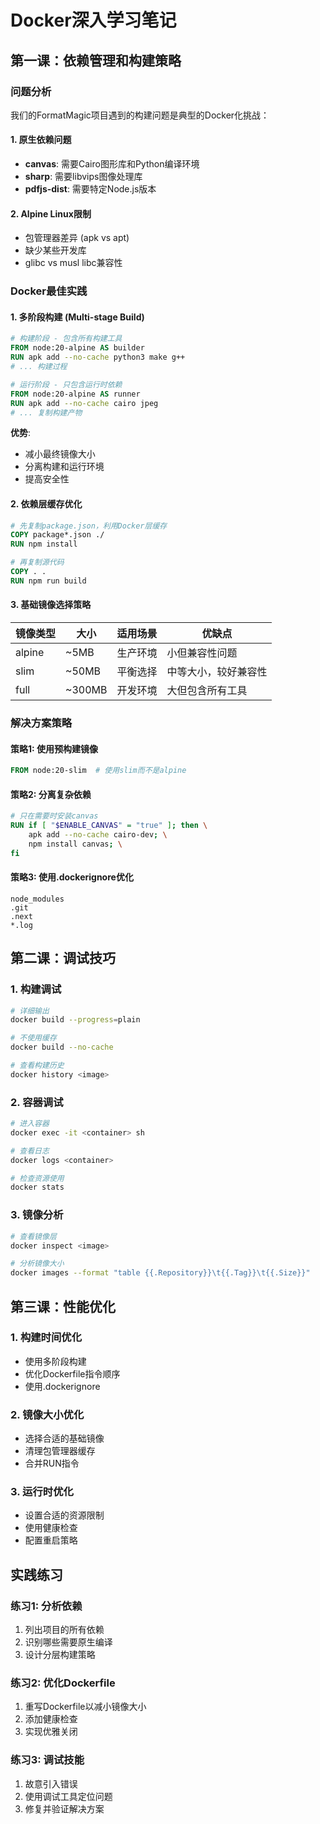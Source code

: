 # Docker深入学习笔记

## 第一课：依赖管理和构建策略

### 问题分析

我们的FormatMagic项目遇到的构建问题是典型的Docker化挑战：

#### 1. 原生依赖问题
- **canvas**: 需要Cairo图形库和Python编译环境
- **sharp**: 需要libvips图像处理库
- **pdfjs-dist**: 需要特定Node.js版本

#### 2. Alpine Linux限制
- 包管理器差异 (apk vs apt)
- 缺少某些开发库
- glibc vs musl libc兼容性

### Docker最佳实践

#### 1. 多阶段构建 (Multi-stage Build)
```dockerfile
# 构建阶段 - 包含所有构建工具
FROM node:20-alpine AS builder
RUN apk add --no-cache python3 make g++
# ... 构建过程

# 运行阶段 - 只包含运行时依赖
FROM node:20-alpine AS runner
RUN apk add --no-cache cairo jpeg
# ... 复制构建产物
```

**优势**:
- 减小最终镜像大小
- 分离构建和运行环境
- 提高安全性

#### 2. 依赖层缓存优化
```dockerfile
# 先复制package.json，利用Docker层缓存
COPY package*.json ./
RUN npm install

# 再复制源代码
COPY . .
RUN npm run build
```

#### 3. 基础镜像选择策略

| 镜像类型 | 大小 | 适用场景 | 优缺点 |
|---------|------|----------|--------|
| alpine | ~5MB | 生产环境 | 小但兼容性问题 |
| slim | ~50MB | 平衡选择 | 中等大小，较好兼容性 |
| full | ~300MB | 开发环境 | 大但包含所有工具 |

### 解决方案策略

#### 策略1: 使用预构建镜像
```dockerfile
FROM node:20-slim  # 使用slim而不是alpine
```

#### 策略2: 分离复杂依赖
```dockerfile
# 只在需要时安装canvas
RUN if [ "$ENABLE_CANVAS" = "true" ]; then \
    apk add --no-cache cairo-dev; \
    npm install canvas; \
fi
```

#### 策略3: 使用.dockerignore优化
```
node_modules
.git
.next
*.log
```

## 第二课：调试技巧

### 1. 构建调试
```bash
# 详细输出
docker build --progress=plain

# 不使用缓存
docker build --no-cache

# 查看构建历史
docker history <image>
```

### 2. 容器调试
```bash
# 进入容器
docker exec -it <container> sh

# 查看日志
docker logs <container>

# 检查资源使用
docker stats
```

### 3. 镜像分析
```bash
# 查看镜像层
docker inspect <image>

# 分析镜像大小
docker images --format "table {{.Repository}}\t{{.Tag}}\t{{.Size}}"
```

## 第三课：性能优化

### 1. 构建时间优化
- 使用多阶段构建
- 优化Dockerfile指令顺序
- 使用.dockerignore

### 2. 镜像大小优化
- 选择合适的基础镜像
- 清理包管理器缓存
- 合并RUN指令

### 3. 运行时优化
- 设置合适的资源限制
- 使用健康检查
- 配置重启策略

## 实践练习

### 练习1: 分析依赖
1. 列出项目的所有依赖
2. 识别哪些需要原生编译
3. 设计分层构建策略

### 练习2: 优化Dockerfile
1. 重写Dockerfile以减小镜像大小
2. 添加健康检查
3. 实现优雅关闭

### 练习3: 调试技能
1. 故意引入错误
2. 使用调试工具定位问题
3. 修复并验证解决方案
